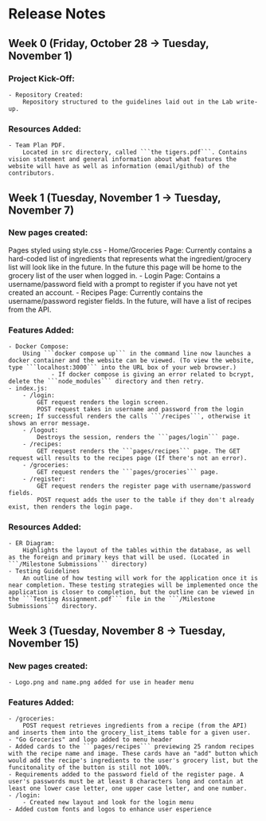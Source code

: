 # Release Notes

## Week 0 (Friday, October 28  -> Tuesday, November 1)
### Project Kick-Off:
    - Repository Created:
        Repository structured to the guidelines laid out in the Lab write-up. 

### Resources Added:
    - Team Plan PDF.
        Located in src directory, called ```the tigers.pdf```. Contains vision statement and general information about what features the website will have as well as information (email/github) of the contributors. 

## Week 1 (Tuesday, November 1 -> Tuesday, November 7)
 
### New pages created:
Pages styled using style.css 
    - Home/Groceries Page:
        Currently contains a hard-coded list of ingredients that represents what the ingredient/grocery list will look like in the future. In the future this page will be home to the grocery list of the user when logged in.
    - Login Page:
        Contains a username/password field with a prompt to register if you have not yet created an account. 
    - Recipes Page:
        Currently contains the username/password register fields. In the future, will have a list of recipes from the API. 
### Features Added:
    - Docker Compose:
        Using ```docker compose up``` in the command line now launches a docker container and the website can be viewed. (To view the website, type ```localhost:3000``` into the URL box of your web browser.)
                - If docker compose is giving an error related to bcrypt, delete the ```node_modules``` directory and then retry.
    - index.js:
        - /login:
            GET request renders the login screen.
            POST request takes in username and password from the login screen; If successful renders the calls ```/recipes```, otherwise it shows an error message. 
        - /logout: 
            Destroys the session, renders the ```pages/login``` page.
        - /recipes: 
            GET request renders the ```pages/recipes``` page. The GET request will results to the recipes page (If there's not an error).
        - /groceries:
            GET request renders the ```pages/groceries``` page.
        - /register:
            GET request renders the register page with username/password fields.
            POST request adds the user to the table if they don't already exist, then renders the login page.

### Resources Added:
    - ER Diagram:
        Highlights the layout of the tables within the database, as well as the foreign and primary keys that will be used. (Located in ```/Milestone Submissions``` directory)
    - Testing Guidelines
        An outline of how testing will work for the application once it is near completion. These testing strategies will be implemented once the application is closer to completion, but the outline can be viewed in the ```Testing Assignment.pdf``` file in the ```/Milestone Submissions``` directory.

## Week 3 (Tuesday, November 8 -> Tuesday, November 15)
 
### New pages created:
    - Logo.png and name.png added for use in header menu

### Features Added:
    - /groceries:
        POST request retrieves ingredients from a recipe (from the API) and inserts them into the grocery_list_items table for a given user.
    - "Go Groceries" and logo added to menu header
    - Added cards to the ```pages/recipes``` previewing 25 random recipes with the recipe name and image. These cards have an "add" button which would add the recipe's ingredients to the user's grocery list, but the funcitonality of the button is still not 100%. 
    - Requirements added to the password field of the register page. A user's passwords must be at least 8 characters long and contain at least one lower case letter, one upper case letter, and one number. 
    - /login:
        - Created new layout and look for the login menu
    - Added custom fonts and logos to enhance user esperience
    
        

